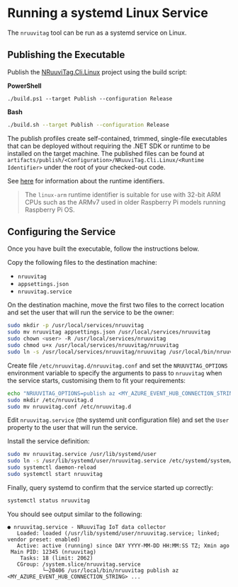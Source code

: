 ﻿# Running a systemd Linux Service

The `nruuvitag` tool can be run as a systemd service on Linux.


## Publishing the Executable

Publish the [NRuuviTag.Cli.Linux](/src/NRuuviTag.Cli.Linux) project using the build script:

**PowerShell**

```pwsh
./build.ps1 --target Publish --configuration Release
``` 

**Bash**

```sh
./build.sh --target Publish --configuration Release
``` 

The publish profiles create self-contained, trimmed, single-file executables that can be deployed without requiring the .NET SDK or runtime to be installed on the target machine. The published files can be found at `artifacts/publish/<Configuration>/NRuuviTag.Cli.Linux/<Runtime Identifier>` under the root of your checked-out code.

See [here](https://docs.microsoft.com/en-us/dotnet/core/rid-catalog#linux-rids) for information about the runtime identifiers.

> The `linux-arm` runtime identifier is suitable for use with 32-bit ARM CPUs such as the ARMv7 used in older Raspberry Pi models running Raspberry Pi OS.


## Configuring the Service

Once you have built the executable, follow the instructions below.

Copy the following files to the destination machine:

- `nruuvitag`
- `appsettings.json`
- `nruuvitag.service`

On the destination machine, move the first two files to the correct location and set the user that will run the service to be the owner:

```sh
sudo mkdir -p /usr/local/services/nruuvitag
sudo mv nruuvitag appsettings.json /usr/local/services/nruuvitag
sudo chown <user> -R /usr/local/services/nruuvitag
sudo chmod u+x /usr/local/services/nruuvitag/nruuvitag
sudo ln -s /usr/local/services/nruuvitag/nruuvitag /usr/local/bin/nruuvitag
```

Create file `/etc/nruuvitag.d/nruuvitag.conf` and set the `NRUUVITAG_OPTIONS` environment variable to specify the arguments to pass to `nruuvitag` when the service starts, customising them to fit your requirements:

```sh
echo "NRUUVITAG_OPTIONS=publish az <MY_AZURE_EVENT_HUB_CONNECTION_STRING> <MY_EVENT_HUB_NAME> --sample-interval 15" > nruuvitag.conf
sudo mkdir /etc/nruuvitag.d
sudo mv nruuvitag.conf /etc/nruuvitag.d
```

Edit `nruuvitag.service` (the systemd unit configuration file) and set the `User` property to the user that will run the service.

Install the service definition:

```sh
sudo mv nruuvitag.service /usr/lib/systemd/user
sudo ln -s /usr/lib/systemd/user/nruuvitag.service /etc/systemd/system/nruuvitag.service
sudo systemctl daemon-reload
sudo systemctl start nruuvitag
```

Finally, query systemd to confirm that the service started up correctly:

```sh
systemctl status nruuvitag
```  

You should see output similar to the following:

```
● nruuvitag.service - NRuuviTag IoT data collector
   Loaded: loaded (/usr/lib/systemd/user/nruuvitag.service; linked; vendor preset: enabled)
   Active: active (running) since DAY YYYY-MM-DD HH:MM:SS TZ; Xmin ago
 Main PID: 12345 (nruuvitag)
    Tasks: 18 (limit: 2062)
   CGroup: /system.slice/nruuvitag.service
           └─20406 /usr/local/bin/nruuvitag publish az <MY_AZURE_EVENT_HUB_CONNECTION_STRING> ...
```
